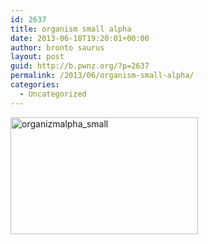```yaml
---
id: 2637
title: organism small alpha
date: 2013-06-18T19:20:01+00:00
author: bronto saurus
layout: post
guid: http://b.pwnz.org/?p=2637
permalink: /2013/06/organism-small-alpha/
categories:
  - Uncategorized
---
```

[<img src="http://b.pwnz.org/wp-content/uploads/2013/06/organizmalpha_small-300x187.png" alt="organizmalpha_small" width="300" height="187" class="alignleft size-medium wp-image-2638" srcset="http://b.pwnz.org/wp-content/uploads/2013/06/organizmalpha_small-300x187.png 300w, http://b.pwnz.org/wp-content/uploads/2013/06/organizmalpha_small-1024x640.png 1024w, http://b.pwnz.org/wp-content/uploads/2013/06/organizmalpha_small-624x390.png 624w, http://b.pwnz.org/wp-content/uploads/2013/06/organizmalpha_small.png 1200w" sizes="(max-width: 300px) 100vw, 300px" />](http://b.pwnz.org/wp-content/uploads/2013/06/organizmalpha_small.png)